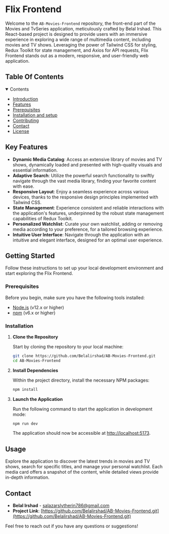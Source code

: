 # Flix Frontend

Welcome to the `AB-Movies-Frontend` repository, the front-end part of the Movies and TvSeries application, meticulously crafted by Belal Irshad. This React-based project is designed to provide users with an immersive experience in exploring a wide range of multimedia content, including movies and TV shows. Leveraging the power of Tailwind CSS for styling, Redux Toolkit for state management, and Axios for API requests, Flix Frontend stands out as a modern, responsive, and user-friendly web application.

## Table Of Contents

<details open><summary>Contents</summary>

- [Introduction](#flix-frontend)
- [Features](#key-features)
- [Prerequisites](#prerequisites)
- [Installation and setup](#installation)
- [Contributing](#contributing)
- [Contact](#contact)
- [License](#license)

</details>

## Key Features

- **Dynamic Media Catalog**: Access an extensive library of movies and TV shows, dynamically loaded and presented with high-quality visuals and essential information.
- **Adaptive Search**: Utilize the powerful search functionality to swiftly navigate through the vast media library, finding your favorite content with ease.
- **Responsive Layout**: Enjoy a seamless experience across various devices, thanks to the responsive design principles implemented with Tailwind CSS.
- **State Management**: Experience consistent and reliable interactions with the application's features, underpinned by the robust state management capabilities of Redux Toolkit.
- **Personalized Watchlist**: Curate your own watchlist, adding or removing media according to your preference, for a tailored browsing experience.
- **Intuitive User Interface**: Navigate through the application with an intuitive and elegant interface, designed for an optimal user experience.

## Getting Started

Follow these instructions to set up your local development environment and start exploring the Flix Frontend.

### Prerequisites

Before you begin, make sure you have the following tools installed:

- [Node.js](https://nodejs.org/en/download/) (v12.x or higher)
- [npm](https://www.npmjs.com/get-npm) (v6.x or higher)

### Installation

1. **Clone the Repository**

   Start by cloning the repository to your local machine:

   ```bash
   git clone https://github.com/Belalirshad/AB-Movies-Frontend.git
   cd AB-Movies-Frontend
   ```

2. **Install Dependencies**

   Within the project directory, install the necessary NPM packages:

   ```bash
   npm install
   ```

3. **Launch the Application**

   Run the following command to start the application in development mode:

   ```bash
   npm run dev
   ```

   The application should now be accessible at [http://localhost:5173](http://localhost:5173).

## Usage

Explore the application to discover the latest trends in movies and TV shows, search for specific titles, and manage your personal watchlist. Each media card offers a snapshot of the content, while detailed views provide in-depth information.


## Contact

- **Belal Irshad** - [salazarslytherin786@gmail.com](mailto:salazarslytherin786@gmail.com)
- **Project Link**: [https://github.com/Belalirshad/AB-Movies-Frontend.git](https://github.com/Belalirshad/AB-Movies-Frontend.git)

Feel free to reach out if you have any questions or suggestions!
